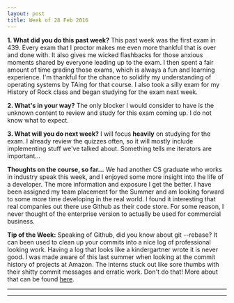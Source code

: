 ```yaml
---
layout: post
title: Week of 28 Feb 2016
---
```


**1. What did you do this past week?**
This past week was the first exam in 439. Every exam that I proctor makes me even more thankful that is over and done with. It also gives me wicked flashbacks for those anxious moments shared by everyone leading up to the exam. I then spent a fair amount of time grading those exams, which is always a fun and learning experience. I'm thankful for the chance to solidify my understanding of operating systems by TAing for that course. I also took a silly exam for my History of Rock class and began studying for the exam next week.

**2. What's in your way?**
The only blocker I would consider to have is the unknown content to review and study for this exam coming up. I do not know what to expect.

**3. What will you do next week?**
I will focus **heavily** on studying for the exam. I already review the quizzes often, so it will mostly include implementing stuff we've talked about. Something tells me iterators are important...

**Thoughts on the course, so far...**
We had another CS graduate who works in industry speak this week, and I enjoyed some more insight into the life of a developer. The more information and exposure I get the better. I have been assigned my team placement for the Summer and am looking forward to some more time developing in the real world. I found it interesting that real companies out there use Github as their code store. For some reason, I never thought of the enterprise version to actually be used for commercial business.

**Tip of the Week:** 
Speaking of Github, did you know about git --rebase? It can been used to clean up your commits into a nice log of professional looking work. Having a log that looks like a kindergartner wrote it is never good. I was made aware of this last summer when looking at the commit history of projects at Amazon. The interns stuck out like sore thumbs with their shitty commit messages and erratic work. Don't do that! More about that can be found [here](https://git-scm.com/book/en/v2/Git-Tools-Rewriting-History). 

----
**** 
